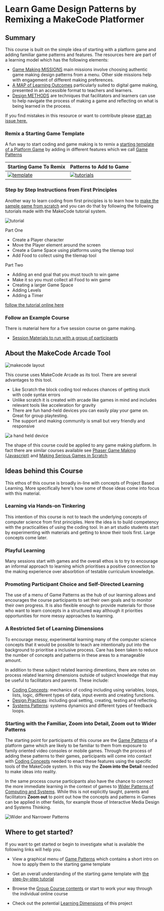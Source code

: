 # Learn Game Design Patterns by Remixing a MakeCode Platformer

## Summary
This course is built on the simple idea of starting with a platform game and adding familiar
game patterns and features. The resources here are part of a learning model which has the following elements:

* [Game Making MISSIONS](missions) main missions involve choosing authentic game making design patterns from a menu. Other side missions help with engagement of different making preferences.  
* [A MAP of Learning Outcomes](learningDimensions) particularly suited to digital game making, presented in an accessible format to teachers and learners.  
* [Design METHODS](methods) are techniques that facilitators and learners can use to help navigate the process of making a game and reflecting on what is being learned in the process.

If you find mistakes in this resource or want to contribute please [start an issue here.](https://github.com/mickfuzz/makecode-platformer-101/issues)

### Remix a Starting Game Template

A fun way to start coding and game making is to remix a [starting template of a Platform Game](https://makecode.com/_FqWD64MxEiRi)
by adding in different features which we call [Game Patterns](https://mickfuzz.github.io/makecode-platformer-101/gamePatterns)

| Starting Game To Remix | Patterns to Add to Game  |
| :-------------------------- | :-------------------------- |
| [![template](/images/summary_3.png)](https://makecode.com/_FqWD64MxEiRi) | [![tutorials](/images/summary_2.png)](https://mca-platformer-examples.glitch.me/) |


### Step by Step Instructions from First Principles

Another way to learn coding from first principles is to learn how to [make the sample game from scratch](https://arcade.makecode.com/beta#tutorial:https://github.com/mickfuzz/mca_platformer_tutorial/fullTutorial) and you can do that by following the following tutorials made with the MakeCode tutorial system.

![tutorial](/images/tutorial_1.png) 	

Part One
- Create a Player character
- Move the Player element around the screen
- Create a Game Space using platforms using the tilemap tool
- Add Food to collect using the tilemap tool

Part Two
- Adding an end goal that you must touch to win game
- Make it so you must collect all Food to win game
- Creating a larger Game Space
- Adding Levels
- Adding a Timer

[follow the tutorial online here](https://arcade.makecode.com/beta#tutorial:https://github.com/mickfuzz/mca_platformer_tutorial/fullTutorial)

### Follow an Example Course
There is material here for a five session course on game making.
* [Session Materials to run with a group of participants](https://mickfuzz.github.io/makecode-platformer-101/groupCourse)


## About the MakeCode Arcade Tool

![makecode layout](/images/makecode_layout.png) 	

This course uses MakeCode Arcade as its tool. There are several advantages to this tool.

* Like Scratch the block coding tool reduces chances of getting stuck with code syntax errors
* Unlike scratch it is created with arcade like games in mind and includes relevant tools like acceleration for gravity
* There are fun hand-held devices you can easily play your game on. Great for group playtesting.
* The support and making community is small but very friendly and responsive

![a hand held device](/images/makecode_handheld.jpg)

The shape of this course could be applied to any game making platform. In fact there are similar courses available see [Phaser Game Making (Javascript)](https://en.flossmanuals.net/phaser-game-making-in-glitch/_full/) and [Making Serious Games in Scratch](https://mouse.org/seriousgames)

## Ideas behind this Course
This ethos of this course is broadly in-line with concepts of Project Based Learning. More specifically here's how some of those ideas
come into focus with this material.

### Learning via Hands-on Tinkering
This intention of this course is not to teach the underlying concepts of computer science from first principles.
Here the idea is to build competency with the practicalities of using the coding tool.
In an art studio students start by experimenting with materials and getting to know their tools first. Large concepts come later.  

### Playful Learning
Many sessions start with games and the overall ethos is to try to encourage an informal approach to learning which prioritises
a positive connection to the making experience over absorbtion of testable curriculum knowledge.

### Promoting Participant Choice and Self-Directed Learning
The use of a menu of Game Patterns as the hub of our learning allows and encourages the course participants to set their own goals
and to monitor their own progress. It is also flexible enough to provide materials for those who want to learn concepts in a structured way
although it priorities opportunities for more messy approaches to learning.

### A Restricted Set of Learning Dimensions

To encourage messy, experimental learning many of the computer science concepts that it would be possible to teach are intentionally
put into the background to prioritise a inclusive process. Care has been taken to reduce the number of concepts and patterns in
these areas to a manageable amount.

In addition to these subject related learning dimentions, there are notes on process related learning dimensions outside of subject knowledge
that may be useful to facilitators and parents. These include:

* [Coding Concepts](https://mickfuzz.github.io/makecode-platformer-101/learningDimensions#coding-concepts): mechanics of coding including using variables, loops, lists, logic, different types of data, input events and creating functions.
* [Design Practices](https://mickfuzz.github.io/makecode-platformer-101/codingConcepts#design-practices): including goal setting, creating, testing and reflecting.
* [Systems Patterns](https://mickfuzz.github.io/makecode-platformer-101/learningDimensions#systems-patterns): systems dynamics and different types of feedback loops.

### Starting with the Familiar, Zoom into Detail, Zoom out to Wider Patterns

The starting point for participants of this course are the [Game Patterns](https://mickfuzz.github.io/makecode-platformer-101/gamePatterns) of a platform game which are likely to be familiar to them from exposure to family oriented video consoles or mobile games.
Through the process of adding these patterns to their games, participants will come into contact with [Coding Concepts](https://mickfuzz.github.io/makecode-platformer-101/learningDimensions#coding-concepts) needed to
enact these features using the specific tools of the MakeCode system. In this way the **Zoom into the Detail** needed to make ideas into
reality.

In the same process course participants also have the chance to connect the more immediate learning in the context of games to
[Wider Patterns of Computing and Systems](https://mickfuzz.github.io/makecode-platformer-101/learningDimensions#wider-patterns).
While this is not explicitly taught, parents and facilitators **Zoom out** to  point out how the concepts and patterns in Games can be
applied in other fields, for example those of Interactive Media Design and Systems Thinking.

![Wider and Narrower Patterns](/images/patterns_concepts_map_edit.png)

## Where to get started?

If you want to get started or begin to investigate what is available the following links will help you.

* View a graphical menu of [Game Patterns](https://mca-platformer-examples.glitch.me/) which contains a short intro on how to apply them to the starting game template
* Get an overall understanding of the starting game template with [the step-by-step tutorial](https://arcade.makecode.com/beta#tutorial:https://github.com/mickfuzz/mca_platformer_tutorial/fullTutorial)

* Browse the [Group Course contents](https://mickfuzz.github.io/makecode-platformer-101/groupCourse) or start to work your way through the individual online course
* Check out the potential [Learning Dimensions](https://mickfuzz.github.io/makecode-platformer-101/learningDimensions) of this project
